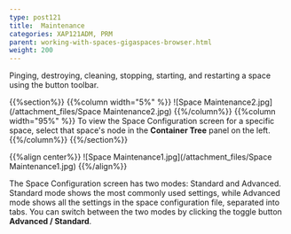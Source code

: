```yaml
---
type: post121
title:  Maintenance
categories: XAP121ADM, PRM
parent: working-with-spaces-gigaspaces-browser.html
weight: 200
---
```


Pinging, destroying, cleaning, stopping, starting, and restarting a space using the button toolbar.


{{%section%}}
{{%column width="5%" %}}
![Space Maintenance2.jpg](/attachment_files/Space Maintenance2.jpg)
{{%/column%}}
{{%column width="95%" %}}
To view the Space Configuration screen for a specific space, select that space's node in the **Container Tree** panel on the left.
{{%/column%}}
{{%/section%}}

{{%align center%}}
![Space Maintenance1.jpg](/attachment_files/Space Maintenance1.jpg)
{{%/align%}}

The Space Configuration screen has two modes: Standard and Advanced. Standard mode shows the most commonly used settings, while Advanced mode shows all the settings in the space configuration file, separated into tabs. You can switch between the two modes by clicking the toggle button **Advanced / Standard**.
